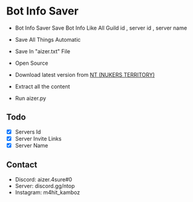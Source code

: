 # Bot Info Saver
- Bot Info Saver Save Bot Info Like All Guild id , server id , server name
- Save All Things Automatic
- Save In "aizer.txt" File
- Open Source 

- Download latest version from [NT (NUKERS TERRITORY)](https://discord.gg/ntop)
- Extract all the content
- Run aizer.py
  
## Todo
- [x] Servers Id
- [x] Server Invite Links
- [x] Server Name

## Contact
- Discord: aizer.4sure#0
- Server: discord.gg/ntop
- Instagram: m4hit_kamboz

